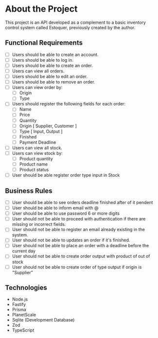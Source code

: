 # About the Project

This project is an API developed as a complement to a basic inventory control system called Estoquer, previously created by the author.

## Functional Requirements

- [ ] Users should be able to create an account.
- [ ] Users should be able to log in.
- [ ] Users should be able to create an order.
- [ ] Users can view all orders.
- [ ] Users should be able to edit an order.
- [ ] Users should be able to remove an order.
- [ ] Users can view order by:
  - [ ] Origin
  - [ ] Type
- [ ] Users should register the following fields for each order:
  - [ ] Name
  - [ ] Price
  - [ ] Quantity
  - [ ] Origin [ Supplier, Customer ]
  - [ ] Type [ Input, Output ]
  - [ ] Finished
  - [ ] Payment Deadline
- [ ] Users can view all stock.
- [ ] Users can view stock by:
  - [ ] Product quantity
  - [ ] Product name
  - [ ] Product status
- [ ] User should be able register order type input in Stock

## Business Rules

- [ ] User should be able to see orders deadline finished after of it pendent
- [ ] User should be able to inform email with @
- [ ] User should be able to use password 6 or more digits
- [ ] User should not be able to proceed with authentication if there are missing or incorrect fields.
- [ ] User should not be able to register an email already existing in the system.
- [ ] User should not be able to updates an order if it's finished.
- [ ] User should not be able to place an order with a deadline before the current day
- [ ] User should not be able to create order output with product of out of stock
- [ ] User should not be able to create order of type output if origin is "Supplier"

## Technologies

- Node.js
- Fastify
- Prisma
- PlanetScale
- Sqlite (Development Database)
- Zod
- TypeScript

